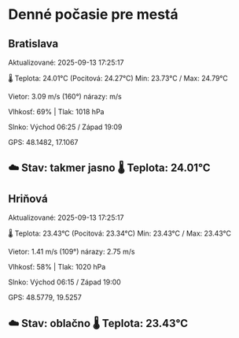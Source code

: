 ﻿# Denné počasie pre mestá

## Bratislava
Aktualizované: 2025-09-13 17:25:17

🌡️ Teplota: 24.01°C 
(Pocitová: 24.27°C)
Min: 23.73°C / Max: 24.79°C

Vietor: 3.09 m/s    (160°) 
nárazy:  m/s

Vlhkosť: 69% | Tlak: 1018 hPa

Slnko: Východ 06:25 / Západ 19:09

GPS: 48.1482, 17.1067

☁️ Stav: takmer jasno        🌡️ Teplota: 24.01°C
---

## Hriňová
Aktualizované: 2025-09-13 17:25:17

🌡️ Teplota: 23.43°C 
(Pocitová: 23.34°C)
Min: 23.43°C / Max: 23.43°C

Vietor: 1.41 m/s (109°)
nárazy: 2.75 m/s

Vlhkosť: 58% | Tlak: 1020 hPa

Slnko: Východ 06:15 / Západ 19:00

GPS: 48.5779, 19.5257

☁️ Stav: oblačno        🌡️ Teplota: 23.43°C
---
